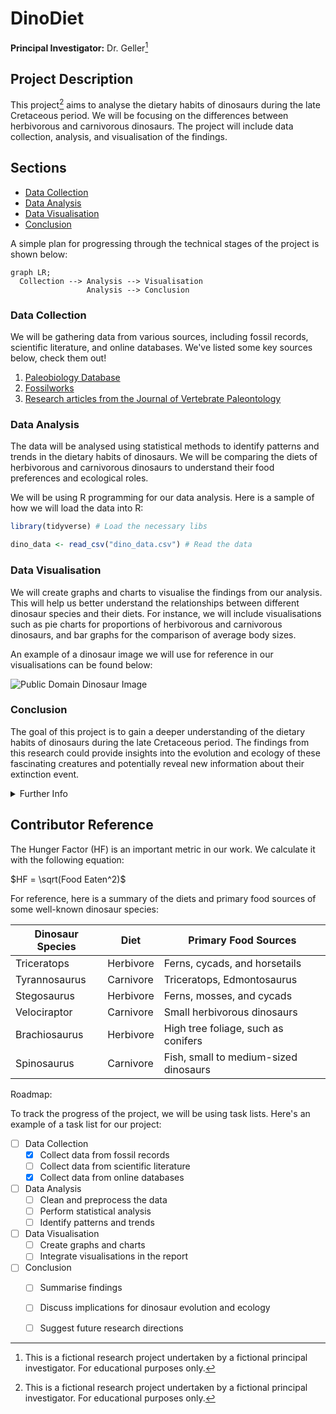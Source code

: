 [//]: # (DinoDiet Readme starts below)

# DinoDiet

**Principal Investigator:** Dr. Geller[^1]

## Project Description

This project[^1] aims to analyse the dietary habits of dinosaurs during 
the late Cretaceous period. We will be focusing on the differences
between herbivorous and carnivorous dinosaurs. The project will include
data collection, analysis, and visualisation of the findings.

## Sections

- [Data Collection](#data-collection)
- [Data Analysis](#data-analysis)
- [Data Visualisation](#data-visualisation)
- [Conclusion](#conclusion)

A simple plan for progressing through the technical stages of the project
is shown below:

```mermaid
graph LR;
  Collection --> Analysis --> Visualisation
                 Analysis --> Conclusion
```

### Data Collection

We will be gathering data from various sources, including fossil records,
scientific literature, and online databases. We've listed some key sources
below, check them out!

1. [Paleobiology Database](https://paleobiodb.org)
2. [Fossilworks](http://fossilworks.org)
3. [Research articles from the Journal of Vertebrate Paleontology](https://www.tandfonline.com/toc/ujvp20/current)

### Data Analysis

The data will be analysed using statistical methods to identify patterns
and trends in the dietary habits of dinosaurs. We will be comparing the
diets of herbivorous and carnivorous dinosaurs to understand their food
preferences and ecological roles.

We will be using R programming for our data analysis. Here is a sample
of how we will load the data into R:

```r
library(tidyverse) # Load the necessary libs

dino_data <- read_csv("dino_data.csv") # Read the data
```

### Data Visualisation

We will create graphs and charts to visualise the findings from our analysis.
This will help us better understand the relationships between different dinosaur
species and their diets. For instance, we will include visualisations such as pie
charts for proportions of herbivorous and carnivorous dinosaurs, and bar graphs
for the comparison of average body sizes.

An example of a dinosaur image we will use for reference in our
visualisations can be found below:

![Public Domain Dinosaur Image](https://www.publicdomainpictures.net/pictures/10000/nahled/dinosaur-background-20851282041923qTUN.jpg)

### Conclusion

The goal of this project is to gain a deeper understanding of the dietary habits
of dinosaurs during the late Cretaceous period. The findings from this research
could provide insights into the evolution and ecology of these fascinating creatures
and potentially reveal new information about their extinction event.

<details>
  
  <summary>Further Info</summary>

For more information about dinosaurs and their diet, visit the American Museum of
Natural History's website at https://www.amnh.org/
</details>
  
## Contributor Reference

The Hunger Factor (HF) is an important metric in our work. We calculate it
with the following equation:

$HF = \sqrt(Food Eaten^2)$

For reference, here is a summary of the diets and primary food sources
of some well-known dinosaur species:

| Dinosaur Species | Diet      | Primary Food Sources |
|------------------|-----------|-------------------------------|
| Triceratops      | Herbivore | Ferns, cycads, and horsetails |
| Tyrannosaurus    | Carnivore | Triceratops, Edmontosaurus |
| Stegosaurus      | Herbivore | Ferns, mosses, and cycads |
| Velociraptor     | Carnivore | Small herbivorous dinosaurs |
| Brachiosaurus    | Herbivore | High tree foliage, such as conifers |
| Spinosaurus      | Carnivore | Fish, small to medium-sized dinosaurs |

Roadmap:

To track the progress of the project, we will be using task lists. Here's an example of a task list for our project:

- [ ] Data Collection
  - [X] Collect data from fossil records
  - [ ] Collect data from scientific literature
  - [X] Collect data from online databases
- [ ] Data Analysis
  - [ ] Clean and preprocess the data
  - [ ] Perform statistical analysis
  - [ ] Identify patterns and trends
- [ ] Data Visualisation
  - [ ] Create graphs and charts
  - [ ] Integrate visualisations in the report
- [ ] Conclusion
  - [ ] Summarise findings
  - [ ] Discuss implications for dinosaur evolution and ecology
  - [ ] Suggest future research directions


[^1]: This is a fictional research project undertaken by a fictional principal investigator. For educational purposes only.
